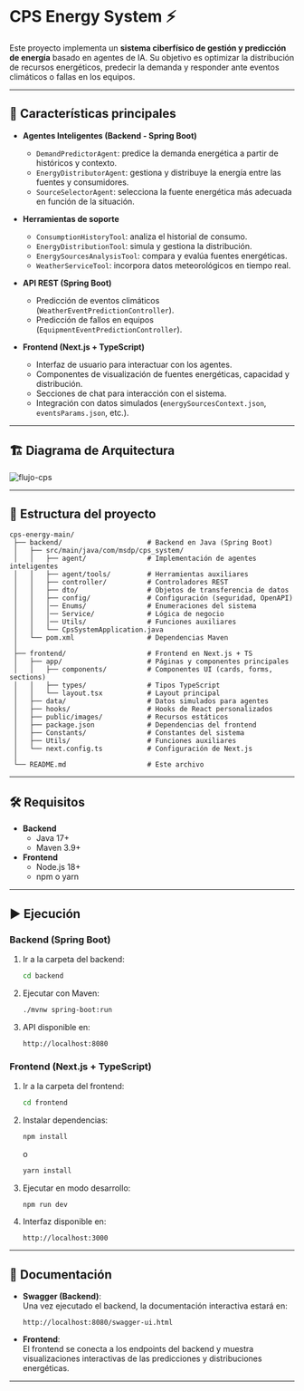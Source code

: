 # CPS Energy System ⚡

Este proyecto implementa un **sistema ciberfísico de gestión y predicción de energía** basado en agentes de IA. Su objetivo es optimizar la distribución de recursos energéticos, predecir la demanda y responder ante eventos climáticos o fallas en los equipos.

---

## 🚀 Características principales

- **Agentes Inteligentes (Backend - Spring Boot)**
  - `DemandPredictorAgent`: predice la demanda energética a partir de históricos y contexto.
  - `EnergyDistributorAgent`: gestiona y distribuye la energía entre las fuentes y consumidores.
  - `SourceSelectorAgent`: selecciona la fuente energética más adecuada en función de la situación.

- **Herramientas de soporte**
  - `ConsumptionHistoryTool`: analiza el historial de consumo.
  - `EnergyDistributionTool`: simula y gestiona la distribución.
  - `EnergySourcesAnalysisTool`: compara y evalúa fuentes energéticas.
  - `WeatherServiceTool`: incorpora datos meteorológicos en tiempo real.

- **API REST (Spring Boot)**
  - Predicción de eventos climáticos (`WeatherEventPredictionController`).
  - Predicción de fallos en equipos (`EquipmentEventPredictionController`).

- **Frontend (Next.js + TypeScript)**
  - Interfaz de usuario para interactuar con los agentes.
  - Componentes de visualización de fuentes energéticas, capacidad y distribución.
  - Secciones de chat para interacción con el sistema.
  - Integración con datos simulados (`energySourcesContext.json`, `eventsParams.json`, etc.).

---

## 🏗️ Diagrama de Arquitectura
![flujo-cps](https://github.com/user-attachments/assets/8c52c219-fd65-40c9-998a-78fb72ca8347)

---

## 📂 Estructura del proyecto

```
cps-energy-main/
 ├── backend/                     # Backend en Java (Spring Boot)
 │   ├── src/main/java/com/msdp/cps_system/
 │   │   ├── agent/               # Implementación de agentes inteligentes
 │   │   ├── agent/tools/         # Herramientas auxiliares
 │   │   ├── controller/          # Controladores REST
 │   │   ├── dto/                 # Objetos de transferencia de datos
 │   │   ├── config/              # Configuración (seguridad, OpenAPI)
 │   │   │── Enums/               # Enumeraciones del sistema
 │   │   │── Service/             # Lógica de negocio
 │   │   │── Utils/               # Funciones auxiliares
 │   │   └── CpsSystemApplication.java
 │   └── pom.xml                  # Dependencias Maven
 │
 ├── frontend/                    # Frontend en Next.js + TS
 │   ├── app/                     # Páginas y componentes principales
 │   │   ├── components/          # Componentes UI (cards, forms, sections)
 │   │   ├── types/               # Tipos TypeScript
 │   │   └── layout.tsx           # Layout principal
 │   ├── data/                    # Datos simulados para agentes
 │   ├── hooks/                   # Hooks de React personalizados
 │   ├── public/images/           # Recursos estáticos
 │   ├── package.json             # Dependencias del frontend
 │   ├── Constants/               # Constantes del sistema
 │   ├── Utils/                   # Funciones auxiliares
 │   └── next.config.ts           # Configuración de Next.js
 │
 └── README.md                    # Este archivo
```

---

## 🛠️ Requisitos

- **Backend**
  - Java 17+
  - Maven 3.9+
- **Frontend**
  - Node.js 18+
  - npm o yarn

---

## ▶️ Ejecución

### Backend (Spring Boot)
1. Ir a la carpeta del backend:
   ```bash
   cd backend
   ```
2. Ejecutar con Maven:
   ```bash
   ./mvnw spring-boot:run
   ```
3. API disponible en:
   ```
   http://localhost:8080
   ```

### Frontend (Next.js + TypeScript)
1. Ir a la carpeta del frontend:
   ```bash
   cd frontend
   ```
2. Instalar dependencias:
   ```bash
   npm install
   ```
   o
   ```bash
   yarn install
   ```
3. Ejecutar en modo desarrollo:
   ```bash
   npm run dev
   ```
4. Interfaz disponible en:
   ```
   http://localhost:3000
   ```

---

## 📖 Documentación

- **Swagger (Backend)**:  
  Una vez ejecutado el backend, la documentación interactiva estará en:  
  ```
  http://localhost:8080/swagger-ui.html
  ```

- **Frontend**:  
  El frontend se conecta a los endpoints del backend y muestra visualizaciones interactivas de las predicciones y distribuciones energéticas.

---
